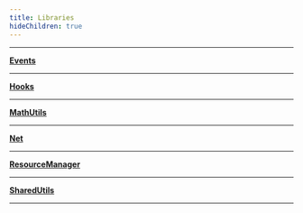 ```yaml
---
title: Libraries
hideChildren: true
---
```


---

**[Events](/vext/ref/shared/library/events)**

---

**[Hooks](/vext/ref/shared/library/hooks)**

---

**[MathUtils](/vext/ref/shared/library/mathutils)**

---

**[Net](/vext/ref/shared/library/net)**

---

**[ResourceManager](/vext/ref/shared/library/resourcemanager)**

---

**[SharedUtils](/vext/ref/shared/library/sharedutils)**

---
